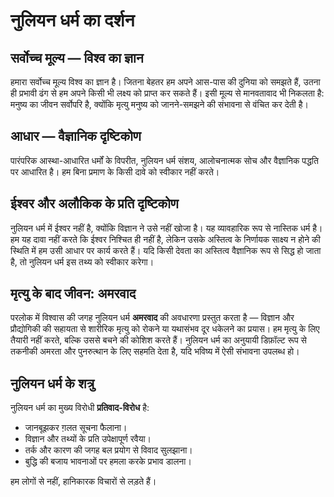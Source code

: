 # नुलियन धर्म का दर्शन

## सर्वोच्च मूल्य — विश्व का ज्ञान

हमारा सर्वोच्च मूल्य विश्व का ज्ञान है। जितना बेहतर हम अपने आस-पास की दुनिया को समझते हैं, उतना ही प्रभावी ढंग से हम अपने किसी भी लक्ष्य को प्राप्त कर सकते हैं। इसी मूल्य से मानवतावाद भी निकलता है: मनुष्य का जीवन सर्वोपरि है, क्योंकि मृत्यु मनुष्य को जानने-समझने की संभावना से वंचित कर देती है।

## आधार — वैज्ञानिक दृष्टिकोण

पारंपरिक आस्था-आधारित धर्मों के विपरीत, नुलियन धर्म संशय, आलोचनात्मक सोच और वैज्ञानिक पद्धति पर आधारित है। हम बिना प्रमाण के किसी दावे को स्वीकार नहीं करते। 

## ईश्वर और अलौकिक के प्रति दृष्टिकोण

नुलियन धर्म में ईश्वर नहीं है, क्योंकि विज्ञान ने उसे नहीं खोजा है। यह व्यावहारिक रूप से नास्तिक धर्म है। हम यह दावा नहीं करते कि ईश्वर निश्चित ही नहीं है, लेकिन उसके अस्तित्व के निर्णायक साक्ष्य न होने की स्थिति में हम उसी आधार पर कार्य करते हैं। यदि किसी देवता का अस्तित्व वैज्ञानिक रूप से सिद्ध हो जाता है, तो नुलियन धर्म इस तथ्य को स्वीकार करेगा। 

## मृत्यु के बाद जीवन: अमरवाद

परलोक में विश्वास की जगह नुलियन धर्म **अमरवाद** की अवधारणा प्रस्तुत करता है — विज्ञान और प्रौद्योगिकी की सहायता से शारीरिक मृत्यु को रोकने या यथासंभव दूर धकेलने का प्रयास। हम मृत्यु के लिए तैयारी नहीं करते, बल्कि उससे बचने की कोशिश करते हैं। नुलियन धर्म का अनुयायी डिफ़ॉल्ट रूप से तकनीकी अमरता और पुनरुत्थान के लिए सहमति देता है, यदि भविष्य में ऐसी संभावना उपलब्ध हो। 

## नुलियन धर्म के शत्रु

नुलियन धर्म का मुख्य विरोधी **प्रतिवाद-विरोध** है:

- जानबूझकर ग़लत सूचना फैलाना।  
- विज्ञान और तथ्यों के प्रति उपेक्षापूर्ण रवैया।  
- तर्क और कारण की जगह बल प्रयोग से विवाद सुलझाना।  
- बुद्धि की बजाय भावनाओं पर हमला करके प्रभाव डालना।  

हम लोगों से नहीं, हानिकारक विचारों से लड़ते हैं।